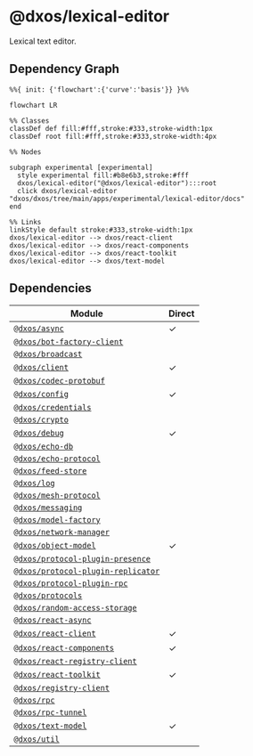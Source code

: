 # @dxos/lexical-editor

Lexical text editor.

## Dependency Graph

```mermaid
%%{ init: {'flowchart':{'curve':'basis'}} }%%

flowchart LR

%% Classes
classDef def fill:#fff,stroke:#333,stroke-width:1px
classDef root fill:#fff,stroke:#333,stroke-width:4px

%% Nodes

subgraph experimental [experimental]
  style experimental fill:#b8e6b3,stroke:#fff
  dxos/lexical-editor("@dxos/lexical-editor"):::root
  click dxos/lexical-editor "dxos/dxos/tree/main/apps/experimental/lexical-editor/docs"
end

%% Links
linkStyle default stroke:#333,stroke-width:1px
dxos/lexical-editor --> dxos/react-client
dxos/lexical-editor --> dxos/react-components
dxos/lexical-editor --> dxos/react-toolkit
dxos/lexical-editor --> dxos/text-model
```

## Dependencies

| Module | Direct |
|---|---|
| [`@dxos/async`](../../../../packages/common/async/docs/README.md) | &check; |
| [`@dxos/bot-factory-client`](../../../../packages/bot/bot-factory-client/docs/README.md) |  |
| [`@dxos/broadcast`](../../../../packages/mesh/broadcast/docs/README.md) |  |
| [`@dxos/client`](../../../../packages/sdk/client/docs/README.md) | &check; |
| [`@dxos/codec-protobuf`](../../../../packages/common/codec-protobuf/docs/README.md) |  |
| [`@dxos/config`](../../../../packages/sdk/config/docs/README.md) | &check; |
| [`@dxos/credentials`](../../../../packages/halo/credentials/docs/README.md) |  |
| [`@dxos/crypto`](../../../../packages/common/crypto/docs/README.md) |  |
| [`@dxos/debug`](../../../../packages/common/debug/docs/README.md) | &check; |
| [`@dxos/echo-db`](../../../../packages/echo/echo-db/docs/README.md) |  |
| [`@dxos/echo-protocol`](../../../../packages/echo/echo-protocol/docs/README.md) |  |
| [`@dxos/feed-store`](../../../../packages/echo/feed-store/docs/README.md) |  |
| [`@dxos/log`](../../../../packages/common/log/docs/README.md) |  |
| [`@dxos/mesh-protocol`](../../../../packages/mesh/mesh-protocol/docs/README.md) |  |
| [`@dxos/messaging`](../../../../packages/mesh/messaging/docs/README.md) |  |
| [`@dxos/model-factory`](../../../../packages/echo/model-factory/docs/README.md) |  |
| [`@dxos/network-manager`](../../../../packages/mesh/network-manager/docs/README.md) |  |
| [`@dxos/object-model`](../../../../packages/echo/object-model/docs/README.md) | &check; |
| [`@dxos/protocol-plugin-presence`](../../../../packages/mesh/protocol-plugin-presence/docs/README.md) |  |
| [`@dxos/protocol-plugin-replicator`](../../../../packages/mesh/protocol-plugin-replicator/docs/README.md) |  |
| [`@dxos/protocol-plugin-rpc`](../../../../packages/mesh/protocol-plugin-rpc/docs/README.md) |  |
| [`@dxos/protocols`](../../../../packages/common/protocols/docs/README.md) |  |
| [`@dxos/random-access-storage`](../../../../packages/common/random-access-storage/docs/README.md) |  |
| [`@dxos/react-async`](../../../../packages/common/react-async/docs/README.md) |  |
| [`@dxos/react-client`](../../../../packages/sdk/react-client/docs/README.md) | &check; |
| [`@dxos/react-components`](../../../../packages/sdk/react-components/docs/README.md) | &check; |
| [`@dxos/react-registry-client`](../../../../packages/sdk/react-registry-client/docs/README.md) |  |
| [`@dxos/react-toolkit`](../../../../packages/sdk/react-toolkit/docs/README.md) | &check; |
| [`@dxos/registry-client`](../../../../packages/sdk/registry-client/docs/README.md) |  |
| [`@dxos/rpc`](../../../../packages/common/rpc/docs/README.md) |  |
| [`@dxos/rpc-tunnel`](../../../../packages/common/rpc-tunnel/docs/README.md) |  |
| [`@dxos/text-model`](../../../../packages/echo/text-model/docs/README.md) | &check; |
| [`@dxos/util`](../../../../packages/common/util/docs/README.md) |  |
